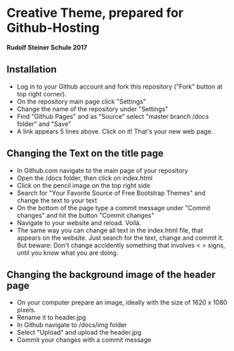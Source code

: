 # Creative Theme, prepared for Github-Hosting
**Rudolf Steiner Schule 2017**

## Installation
- Log in to your Github account and fork this repository ("Fork" button at top right corner).
- On the repository main page click "Settings"
- Change the name of the repository under "Settings"
- Find "Github Pages" and as "Source" select "master branch /docs folder" and "Save"
- A link appears 5 lines above. Click on it! That's your new web page.

## Changing the Text on the title page

- In Github.com navigate to the main page of your repository
- Open the /docs folder, then click on index.html
- Click on the pencil image on the top right side
- Search for "Your Favorite Source of Free Bootstrap Themes" and change the text to your text
- On the bottom of the page type a commit message under "Commit changes" and hit the button "Commit changes"
- Navigate to your website and reload. Voilá.
- The same way you can change all text in the index.html file, that appears on the website. Just search for the text, change and commit it. But beware: Don't change accidently something that involves < > signs, until you know what you are doing.

## Changing the background image of the header page

- On your computer prepare an image, ideally with the size of 1620 x 1080 pixels.
- Rename it to header.jpg
- In Github navigate to /docs/img folder
- Select "Upload" and upload the header.jpg
- Commit your changes with a commit message

